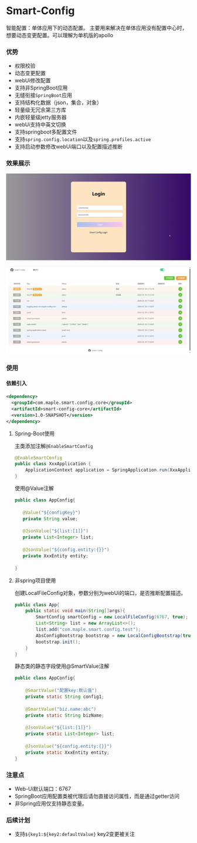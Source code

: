 
# Smart-Config

智能配置：单体应用下的动态配置。
主要用来解决在单体应用没有配置中心时，想要动态变更配置。可以理解为单机版的apollo

### 优势
- 权限校验
- 动态变更配置
- webUi修改配置
- 支持非SpringBoot应用
- 无缝衔接`SpringBoot`应用
- 支持结构化数据（json，集合，对象）
- 轻量级无冗余第三方库
- 内嵌轻量级jetty服务器
- webUi支持中英文切换
- 支持springboot多配置文件
- 支持`spring.config.location`以及`spring.profiles.active`
- 支持启动参数修改webUi端口以及配置描述推断



### 效果展示

![示例](/images/img_1.png)

![示例](/images/img_2.png)


### 使用

#### 依赖引入

```xml
<dependency>
  <groupId>com.maple.smart.config.core</groupId>
  <artifactId>smart-config-core</artifactId>
  <version>1.0-SNAPSHOT</version>
</dependency>
```


1. Spring-Boot使用

    主类添加注解`@EnableSmartConfig`
    ```java
    @EnableSmartConfig
    public class XxxApplication {
        ApplicationContext application = SpringApplication.run(XxxApplication.class, args);
    }
    ```
   
   使用@Value注解
   ```java
   public class AppConfig{
   
      @Value("${configKey}")
      private String value;
      
      @JsonValue("${list:[1]}")
      private List<Integer> list;
      
      @JsonValue("${config.entity:{}}")
      private XxxEntity entity; 
   
   } 
   ```

2. 非spring项目使用

   创建LocalFileConfig对象，参数分别为webUi的端口，是否推断配置描述。
    ```java
    public class App{
        public static void main(String[]args){
            SmartConfig smartConfig = new LocalFileConfig(6767, true);
            List<String> list = new ArrayList<>();
            list.add("com.maple.smart.config.test");
            AbsConfigBootstrap bootstrap = new LocalConfigBootstrap(true, 6767,"classpath:application.properties", list);
            bootstrap.init();
        }
    }   
    ```
   静态类的静态字段使用@SmartValue注解
   ```java
   public class AppConfig{
   
       @SmartValue("配置key:默认值")
       private static String config1;
   
       @SmartValue("biz.name:abc")
       private static String bizName;
   
       @JsonValue("${list:[1]}")
       private static List<Integer> list;
      
       @JsonValue("${config.entity:{}}")
       private static XxxEntity entity; 
   }
   ```
   

### 注意点
- Web-Ui默认端口：6767
- SpringBoot应用配置类被代理后请勿直接访问属性，而是通过getter访问
- 非Spring应用仅支持静态变量。


### 后续计划

- 支持`${key1:${key2:defaultValue}` key2变更被关注